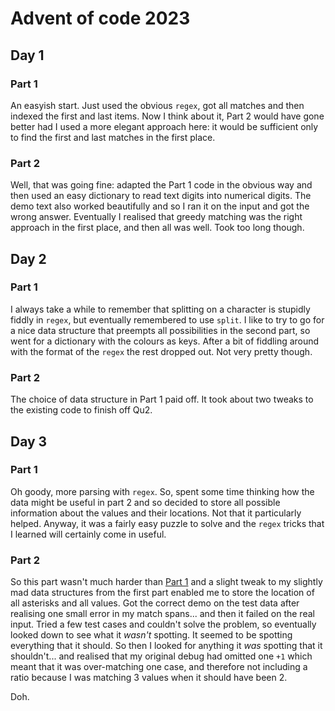 # Advent of code 2023

## Day 1

### Part 1

An easyish start. Just used the obvious `regex`, got all matches and then indexed the first and last items. Now I think about it, Part 2 would have gone better had I used a more elegant approach here: it would be sufficient only to find the first and last matches in the first place.

### Part 2

Well, that was going fine: adapted the Part 1 code in the obvious way and then used an easy dictionary to read text digits into numerical digits. The demo text also worked beautifully and so I ran it on the input and got the wrong answer. Eventually I realised that greedy matching was the right approach in the first place, and then all was well. Took too long though.

## Day 2

### Part 1

I always take a while to remember that splitting on a character is stupidly fiddly in `regex`, but eventually remembered to use `split`. I like to try to go for a nice data structure that preempts all possibilities in the second part, so went for a dictionary with the colours as keys. After a bit of fiddling around with the format of the `regex` the rest dropped out. Not very pretty though.

### Part 2

The choice of data structure in Part 1 paid off. It took about two tweaks to the existing code to finish off Qu2.

## Day 3

### Part 1

Oh goody, more parsing with `regex`. So, spent some time thinking how the data might be useful in part 2 and so decided to store all possible information about the values and their locations. Not that it particularly helped. Anyway, it was a fairly easy puzzle to solve and the `regex` tricks that I learned will certainly come in useful.

### Part 2

So this part wasn't much harder than [Part 1]() and a slight tweak to my slightly mad data structures from the first part enabled me to store the location of all asterisks and all values. Got the correct demo on the test data after realising one small error in my match spans... and then it failed on the real input. Tried a few test cases and couldn't solve the problem, so eventually looked down to see what it _wasn't_ spotting. It seemed to be spotting everything that it should. So then I looked for anything it _was_ spotting that it shouldn't... and realised that my original debug had omitted one `+1` which meant that it was over-matching one case, and therefore not including a ratio because I was matching 3 values when it should have been 2.

Doh.

